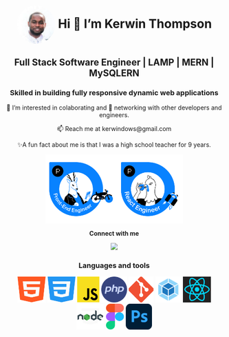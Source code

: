 
 
<h1 align="center"><img align="center" style="border-radius:50%" src="https://github.com/Kerwindows/Kerwindows/blob/main/files/me.png" height=90> Hi 👋 I’m Kerwin Thompson</h1>
  
<h2 align="center">Full Stack Software Engineer | LAMP | MERN | MySQLERN </h2>
<h3 align="center">Skilled in building fully responsive dynamic web applications</h3>

<p align="center"> 👀 I’m interested in colaborating and 💞️ networking with other developers and engineers.</p>
<p align="center">📫 Reach me at kerwindows@gmail.com</p>
<p align="center"> ✨A fun fact about me is that I was a high school teacher for 9 years.</p>

<p align="center">
  <img align="center" src="https://github.com/Kerwindows/Kerwindows/blob/main/files/front-end.png" height=160><img align="center" src="https://github.com/Kerwindows/Kerwindows/blob/main/files/react-dev.png" height=160>
  </p>


<p align="center"><b>Connect with me</b> </p>

<p align="center"><img src="https://img.shields.io/badge/LinkedIn-Kerwindows-blue"></p>

<h3 align="center">Languages and tools</h3>
<p align="center">
  <img title='html' src="https://github.com/Kerwindows/Kerwindows/blob/main/files/html.svg" height=60> 
  <img title='CSS' src="https://github.com/Kerwindows/Kerwindows/blob/main/files/css.svg" height=60>    
  <img title='Javascript' src="https://github.com/Kerwindows/Kerwindows/blob/main/files/js.svg" height=60> 
  <img  title='PHP' src="https://github.com/Kerwindows/Kerwindows/blob/main/files/php.svg" height=60> 
  <img  title='Git' src="https://github.com/Kerwindows/Kerwindows/blob/main/files/git.svg" height=60> 
  <img  title='Webpack' src="https://github.com/Kerwindows/Kerwindows/blob/main/files/webpack.png" height=60> 
  <img  title='ReactJS' src="https://github.com/Kerwindows/Kerwindows/blob/main/files/react.png" height=60> 
  <img  title='Node' src="https://github.com/Kerwindows/Kerwindows/blob/main/files/node.jpg" height=60> 
  <img  title='Figma' src="https://github.com/Kerwindows/Kerwindows/blob/main/files/figma.svg" height=60> 
  <img  title='Photoshop' src="https://github.com/Kerwindows/Kerwindows/blob/main/files/photoshop.svg" height=60> 
  
</p>

<!---
Kerwindows/Kerwindows is a ✨ special ✨ repository because its `README.md` (this file) appears on your GitHub profile.
You can click the Preview link to take a look at your changes.
--->
